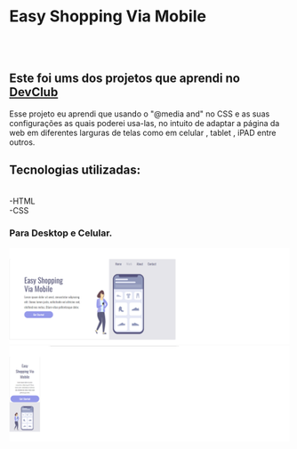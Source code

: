 <h1>Easy Shopping Via Mobile</h1>
<br>
<br>
<h2>Este foi ums dos projetos  que aprendi no <a href="https://rodolfomori.com.br/devclub">DevClub</a></h2>
<p>Esse projeto eu aprendi que usando o "@media and" no CSS e as suas configurações as quais  poderei usa-las, no intuito de adaptar a página da web em diferentes larguras de telas como em celular , tablet , iPAD entre outros.</p>

<h2> Tecnologias utilizadas:</h2>
<br>
-HTML
<br>
-CSS
<br>
<h3>Para Desktop e Celular.</h3>
<img src="https://github.com/sergiopro48/Easy-Shopping-Via-Mobile/blob/main/assets/Desk.png?raw=true /">  
<br>
<img src="https://github.com/sergiopro48/Easy-Shopping-Via-Mobile/blob/main/assets/celu.png?raw=true /">
